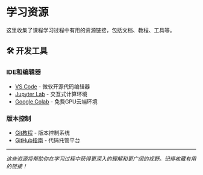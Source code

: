 # 学习资源

这里收集了课程学习过程中有用的资源链接，包括文档、教程、工具等。

## 🛠️ 开发工具

### IDE和编辑器
- [VS Code](https://code.visualstudio.com/) - 微软开源代码编辑器
- [Jupyter Lab](https://jupyterlab.readthedocs.io/) - 交互式计算环境
- [Google Colab](https://colab.research.google.com/) - 免费GPU云端环境

### 版本控制
- [Git教程](https://git-scm.com/book/zh/v2) - 版本控制系统
- [GitHub指南](https://guides.github.com/) - 代码托管平台

---

*这些资源将帮助你在学习过程中获得更深入的理解和更广阔的视野。记得收藏有用的链接！*
